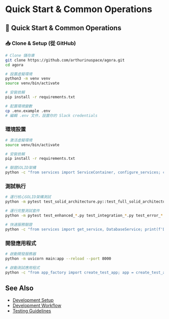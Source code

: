 # Quick Start & Common Operations

## 🚀 Quick Start & Common Operations

### 📥 Clone & Setup (從 GitHub)

```bash
# Clone 儲存庫
git clone https://github.com/arthurinuspace/agora.git
cd agora

# 設置虛擬環境
python3 -m venv venv
source venv/bin/activate

# 安裝依賴
pip install -r requirements.txt

# 配置環境變數
cp .env.example .env
# 編輯 .env 文件，設置你的 Slack credentials
```

### 環境設置

```bash
# 激活虛擬環境
source venv/bin/activate

# 安裝依賴
pip install -r requirements.txt

# 驗證SOLID架構
python -c "from services import ServiceContainer, configure_services; container = ServiceContainer(); configure_services(container); print('✅ SOLID架構配置成功')"
```

### 測試執行

```bash
# 運行核心SOLID架構測試
python -m pytest test_solid_architecture.py::test_full_solid_architecture -v

# 運行完整測試套件
python -m pytest test_enhanced_*.py test_integration_*.py test_error_*.py test_performance.py -v

# 快速服務驗證
python -c "from services import get_service, DatabaseService; print(f'Database service: {type(get_service(DatabaseService)).__name__}')"
```

### 開發應用程式

```bash
# 啟動開發服務器
python -m uvicorn main:app --reload --port 8000

# 啟動測試應用程式
python -c "from app_factory import create_test_app; app = create_test_app(); print('✅ 測試應用程式創建成功')"
```

## See Also

- [Development Setup](../development/setup.md)
- [Development Workflow](../development/workflow.md)
- [Testing Guidelines](../testing/guidelines.md)